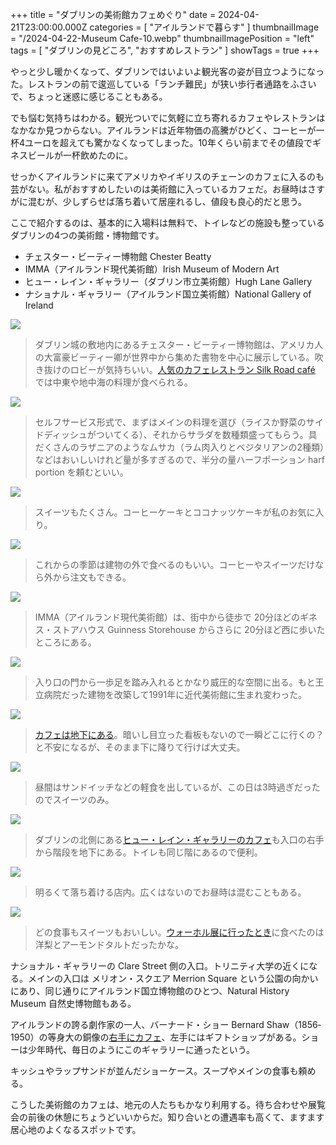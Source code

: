 +++
title = "ダブリンの美術館カフェめぐり"
date = 2024-04-21T23:00:00.000Z
categories = [ "アイルランドで暮らす" ]
thumbnailImage = "/2024-04-22-Museum Cafe-10.webp"
thumbnailImagePosition = "left"
tags = [ "ダブリンの見どころ", "おすすめレストラン" ]
showTags = true
+++

やっと少し暖かくなって、ダブリンではいよいよ観光客の姿が目立つようになった。レストランの前で逡巡している「ランチ難民」が狭い歩行者通路をふさいで、ちょっと迷惑に感じることもある。

<!--more-->

でも悩む気持ちはわかる。観光ついでに気軽に立ち寄れるカフェやレストランはなかなか見つからない。アイルランドは近年物価の高騰がひどく、コーヒーが一杯4ユーロを超えても驚かなくなってしまった。10年くらい前までその値段でギネスビールが一杯飲めたのに。

せっかくアイルランドに来てアメリカやイギリスのチェーンのカフェに入るのも芸がない。私がおすすめしたいのは美術館に入っているカフェだ。お昼時はさすがに混むが、少しずらせば落ち着いて居座れるし、値段も良心的だと思う。

ここで紹介するのは、基本的に入場料は無料で、トイレなどの施設も整っているダブリンの4つの美術館・博物館です。

* チェスター・ビーティー博物館 Chester Beatty
* IMMA（アイルランド現代美術館）Irish Museum of Modern Art
* ヒュー・レイン・ギャラリー（ダブリン市立美術館）Hugh Lane Gallery
* ナショナル・ギャラリー（アイルランド国立美術館）National Gallery of Ireland

![](</2024-04-22-Museum Cafe-11.webp>)

> ダブリン城の敷地内にあるチェスター・ビーティー博物館は、アメリカ人の大富豪ビーティー卿が世界中から集めた書物を中心に展示している。吹き抜けのロビーが気持ちいい。[人気のカフェレストラン Silk Road café ](https://silkroadcafe.ie/)では中東や地中海の料理が食べられる。

![](</2024-04-22-Museum Cafe-1.webp>)

> セルフサービス形式で、まずはメインの料理を選び（ライスか野菜のサイドディッシュがついてくる）、それからサラダを数種類盛ってもらう。具だくさんのラザニアのようなムサカ（ラム肉入りとベジタリアンの2種類）などはおいしいけれど量が多すぎるので、半分の量ハーフポーション harf portion を頼むといい。

![](</2024-04-22-Museum Cafe-12.webp>)

> スイーツもたくさん。コーヒーケーキとココナッツケーキが私のお気に入り。

![](</2024-04-22-Museum Cafe-2.webp>)

> これからの季節は建物の外で食べるのもいい。コーヒーやスイーツだけなら外から注文もできる。

![](</2024-04-22-Museum Cafe-14.webp>)

> IMMA（アイルランド現代美術館）は、街中から徒歩で 20分ほどのギネス・ストアハウス Guinness Storehouse からさらに 20分ほど西に歩いたところにある。

![](</2024-04-22-Museum Cafe-7.webp>)

> 入り口の門から一歩足を踏み入れるとかなり威圧的な空間に出る。もと王立病院だった建物を改築して1991年に近代美術館に生まれ変わった。

![](</2024-04-22-Museum Cafe-3.webp>)

> [カフェは地下にある](https://imma.ie/visit/cafe-shop-grounds/)。暗いし目立った看板もないので一瞬どこに行くの？と不安になるが、そのまま下に降りて行けば大丈夫。

![](</2024-04-22-Museum Cafe-4.webp>)

> 昼間はサンドイッチなどの軽食を出しているが、この日は3時過ぎだったのでスイーツのみ。

![](</2024-04-22-Museum Cafe-13.webp>)

> ダブリンの北側にある[ヒュー・レイン・ギャラリーのカフェ](https://hughlane.ie/visit-us/)も入口の右手から階段を地下にある。トイレも同じ階にあるので便利。

![](</2024-04-22-Museum Cafe-5.webp>)

> 明るくて落ち着ける店内。広くはないのでお昼時は混むこともある。

![](</2024-04-22-Museum Cafe-8.webp>)

> どの食事もスイーツもおいしい。[ウォーホル展に行ったとき](https://www.riastra.com/2023/12/%E3%83%80%E3%83%96%E3%83%AA%E3%83%B3%E3%81%AE%E7%BE%8E%E8%A1%93%E9%A4%A8%E3%83%90%E3%83%88%E3%83%AB-%E3%82%A6%E3%82%A9%E3%83%BC%E3%83%9B%E3%83%AB%E5%B1%95%E3%81%8C%E3%81%99%E3%81%94%E3%81%84/)に食べたのは洋梨とアーモンドタルトだったかな。

ナショナル・ギャラリーの Clare Street 側の入口。トリニティ大学の近くになる。メインの入口は メリオン・スクエア Merrion Square という公園の向かいにあり、同じ通りにアイルランド国立博物館のひとつ、Natural History Museum 自然史博物館もある。

アイルランドの誇る劇作家の一人、バーナード・ショー Bernard Shaw（1856‐1950）の等身大の銅像の[右手にカフェ](https://www.nationalgallery.ie/visit-us/eating-and-drinking)、左手にはギフトショップがある。ショーは少年時代、毎日のようにこのギャラリーに通ったという。

キッシュやラップサンドが並んだショーケース。スープやメインの食事も頼める。

こうした美術館のカフェは、地元の人たちもかなり利用する。待ち合わせや展覧会の前後の休憩にちょうどいいからだ。知り合いとの遭遇率も高くて、ますます居心地のよくなるスポットです。

